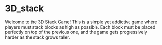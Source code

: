 # 3D_stack

Welcome to the 3D Stack Game! This is a simple yet addictive game where players must stack blocks as high as possible. Each block must be placed perfectly on top of the previous one, and the game gets progressively harder as the stack grows taller.
